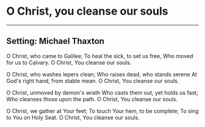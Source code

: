 # O Christ, you cleanse our souls

***

## Setting: Michael Thaxton

O Christ, who came to Galilee;
To heal the sick, to set us free, Who moved for us to Calvary.
O Christ, You cleanse our souls.

O Christ, who washes lepers clean;
Who raises dead, who stands serene At God's right hand, from stable mean.
O Christ, You cleanse our souls.

O Christ, unmoved by demon's wrath Who casts them out, yet holds us fast;
Who cleanses those upon the path.
O Christ, You cleanse our souls.

O Christ, we gather at Your feet;
To touch Your hem, to be complete;
To sing to You on Holy Seat.
O Christ, You cleanse our souls.